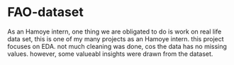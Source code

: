 # FAO-dataset
As an Hamoye intern, one thing we are obligated to do is work on real life data set, this is one of my many projects as an Hamoye intern.
this project focuses on EDA. not much cleaning was done, cos the data has no missing values. however, some valueabl insights were drawn from the dataset. 
